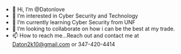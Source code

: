 - 👋 Hi, I’m @Datonlove
- 👀 I’m interested in Cyber Security and Technology
- 🌱 I’m currently learning Cyber Security from UNF
- 💞️ I’m looking to collaborate on how i can be the best at my trade.
- 📫 How to reach me...Reach out and contact me at Daton2k10@gmail.com or 347-420-4414

<!---
Datonlove/Datonlove is a ✨ special ✨ repository because its `README.md` (this file) appears on your GitHub profile.
You can click the Preview link to take a look at your changes.
--->
